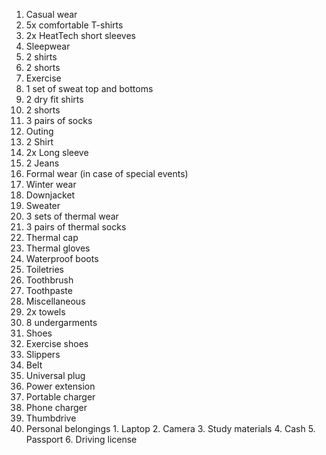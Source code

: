 1. Casual wear
  1. 5x comfortable T-shirts
  2. 2x HeatTech short sleeves
2. Sleepwear
  1. 2 shirts
  2. 2 shorts
3. Exercise
  1. 1 set of sweat top and bottoms
  2. 2 dry fit shirts
  3. 2 shorts
  4. 3 pairs of socks
4. Outing
  1. 2 Shirt
  2. 2x Long sleeve
  3. 2 Jeans
5. Formal wear (in case of special events)
6. Winter wear
  1. Downjacket
  2. Sweater
  3. 3 sets of thermal wear
  4. 3 pairs of thermal socks
  5. Thermal cap
  6. Thermal gloves
  7. Waterproof boots
7. Toiletries
  1. Toothbrush
  2. Toothpaste
8. Miscellaneous
  1. 2x towels
  2. 8 undergarments 
  3. Shoes
  4. Exercise shoes
  5. Slippers
  6. Belt
  7. Universal plug
  8. Power extension
  9. Portable charger
  10. Phone charger
  11. Thumbdrive
  12. Personal belongings
    1. Laptop
    2. Camera
    3. Study materials
    4. Cash
    5. Passport
    6. Driving license
